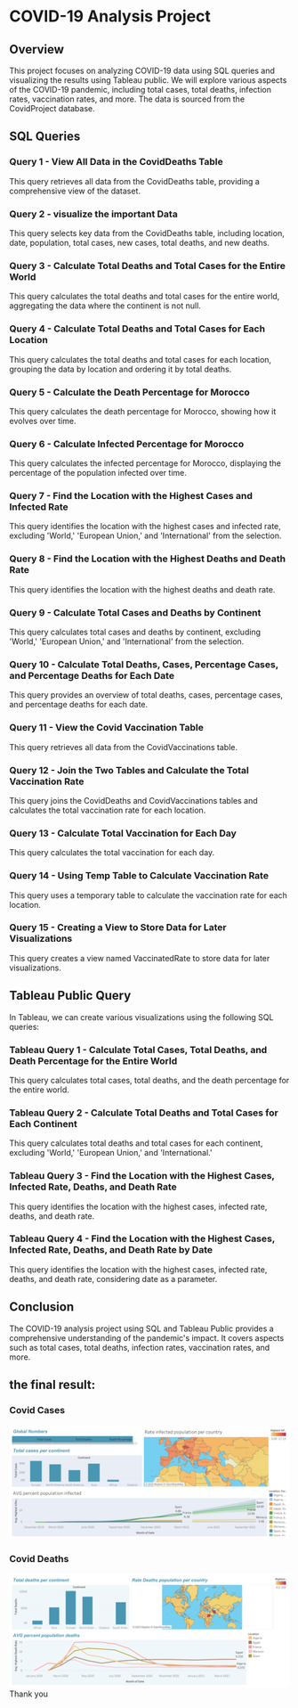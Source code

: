 # COVID-19 Analysis Project

## Overview

This project focuses on analyzing COVID-19 data using SQL queries and visualizing the results using Tableau public. We will explore various aspects of the COVID-19 pandemic, including total cases, total deaths, infection rates, vaccination rates, and more. The data is sourced from the CovidProject database.

## SQL Queries

### Query 1 - View All Data in the CovidDeaths Table

This query retrieves all data from the CovidDeaths table, providing a comprehensive view of the dataset.

### Query 2 - visualize the important Data

This query selects key data from the CovidDeaths table, including location, date, population, total cases, new cases, total deaths, and new deaths.

### Query 3 - Calculate Total Deaths and Total Cases for the Entire World

This query calculates the total deaths and total cases for the entire world, aggregating the data where the continent is not null.

### Query 4 - Calculate Total Deaths and Total Cases for Each Location

This query calculates the total deaths and total cases for each location, grouping the data by location and ordering it by total deaths.

### Query 5 - Calculate the Death Percentage for Morocco

This query calculates the death percentage for Morocco, showing how it evolves over time.

### Query 6 - Calculate Infected Percentage for Morocco

This query calculates the infected percentage for Morocco, displaying the percentage of the population infected over time.

### Query 7 - Find the Location with the Highest Cases and Infected Rate

This query identifies the location with the highest cases and infected rate, excluding 'World,' 'European Union,' and 'International' from the selection.

### Query 8 - Find the Location with the Highest Deaths and Death Rate

This query identifies the location with the highest deaths and death rate.

### Query 9 - Calculate Total Cases and Deaths by Continent

This query calculates total cases and deaths by continent, excluding 'World,' 'European Union,' and 'International' from the selection.

### Query 10 - Calculate Total Deaths, Cases, Percentage Cases, and Percentage Deaths for Each Date

This query provides an overview of total deaths, cases, percentage cases, and percentage deaths for each date.

### Query 11 - View the Covid Vaccination Table

This query retrieves all data from the CovidVaccinations table.

### Query 12 - Join the Two Tables and Calculate the Total Vaccination Rate

This query joins the CovidDeaths and CovidVaccinations tables and calculates the total vaccination rate for each location.

### Query 13 - Calculate Total Vaccination for Each Day

This query calculates the total vaccination for each day.

### Query 14 - Using Temp Table to Calculate Vaccination Rate

This query uses a temporary table to calculate the vaccination rate for each location.

### Query 15 - Creating a View to Store Data for Later Visualizations

This query creates a view named VaccinatedRate to store data for later visualizations.

## Tableau Public Query

In Tableau, we can create various visualizations using the following SQL queries:

### Tableau Query 1 - Calculate Total Cases, Total Deaths, and Death Percentage for the Entire World

This query calculates total cases, total deaths, and the death percentage for the entire world.

### Tableau Query 2 - Calculate Total Deaths and Total Cases for Each Continent

This query calculates total deaths and total cases for each continent, excluding 'World,' 'European Union,' and 'International.'

### Tableau Query 3 - Find the Location with the Highest Cases, Infected Rate, Deaths, and Death Rate

This query identifies the location with the highest cases, infected rate, deaths, and death rate.

### Tableau Query 4 - Find the Location with the Highest Cases, Infected Rate, Deaths, and Death Rate by Date

This query identifies the location with the highest cases, infected rate, deaths, and death rate, considering date as a parameter.

## Conclusion

The COVID-19 analysis project using SQL and Tableau Public provides a comprehensive understanding of the pandemic's impact. It covers aspects such as total cases, total deaths, infection rates, vaccination rates, and more.


## the final result:
### Covid Cases
![Covid Cases](images/Covid_cases.png)

### Covid Deaths
![Covid Deaths](images/Covid_Deaths.png)
Thank you 
